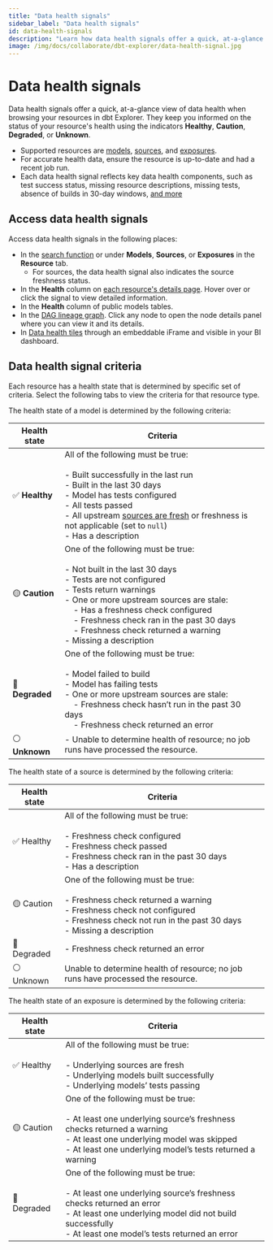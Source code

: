 ```yaml
---
title: "Data health signals"
sidebar_label: "Data health signals"
id: data-health-signals
description: "Learn how data health signals offer a quick, at-a-glance view of data health when browsing your resources in dbt Explorer."
image: /img/docs/collaborate/dbt-explorer/data-health-signal.jpg
---
```


# Data health signals <Lifecycle status="preview" />
Data health signals offer a quick, at-a-glance view of data health when browsing your resources in dbt Explorer. They keep you informed on the status of your resource's health using the indicators **Healthy**, **Caution**, **Degraded**, or **Unknown**.

- Supported resources are [models](/docs/build/models), [sources](/docs/build/sources), and [exposures](/docs/build/exposures).
- For accurate health data, ensure the resource is up-to-date and had a recent job run.
- Each data health signal reflects key data health components, such as test success status, missing resource descriptions, missing tests, absence of builds in 30-day windows, [and more](#data-health-signal-criteria)

<Lightbox src="/img/docs/collaborate/dbt-explorer/data-health-signal.jpg" width="55%" title="View data health signals for your models."/> 

## Access data health signals

Access data health signals in the following places:
- In the [search function](/docs/collaborate/explore-projects#search-resources) or under **Models**, **Sources**, or **Exposures** in the **Resource** tab.  
  - For sources, the data health signal also indicates the source freshness status.
- In the **Health** column on [each resource's details page](/docs/collaborate/explore-projects#view-resource-details). Hover over or click the signal to view detailed information.
- In the **Health** column of public models tables.
- In the [DAG lineage graph](/docs/collaborate/explore-projects#project-lineage). Click any node to open the node details panel where you can view it and its details.
- In [Data health tiles](/docs/collaborate/data-tile) through an embeddable iFrame and visible in your BI dashboard.

<Lightbox src="/img/docs/collaborate/dbt-explorer/data-health-signal.gif" width="95%" title="Access data health signals in multiple places in dbt Explorer."/> 

## Data health signal criteria

Each resource has a health state that is determined by specific set of criteria. Select the following tabs to view the criteria for that resource type.
<Tabs>
<TabItem value="models" label="Models">

The health state of a model is determined by the following criteria:
<!-- TODO: remove the 'tbd' lines in the table once meta 4025 is done -->
| **Health state** | **Criteria**   |
|-------------------|---------------|
| ✅ **Healthy**    | All of the following must be true:<br /><br /> - Built successfully in the last run<br />- Built in the last 30 days<br />- Model has tests configured<br />- All tests passed<br />- All upstream [sources are fresh](/docs/build/sources#source-data-freshness) or freshness is not applicable (set to `null`)<br />- Has a description |
| 🟡 **Caution**   | One of the following must be true: <br /><br />- Not built in the last 30 days<br />- Tests are not configured<br />- Tests return warnings<br />- One or more upstream sources are stale:<br />&nbsp;&nbsp;&nbsp;&nbsp;- Has a freshness check configured<br />&nbsp;&nbsp;&nbsp;&nbsp;- Freshness check ran in the past 30 days<br />&nbsp;&nbsp;&nbsp;&nbsp;- Freshness check returned a warning<br />- Missing a description |
| 🔴 **Degraded**  | One of the following must be true: <br /><br />- Model failed to build<br />- Model has failing tests<br />- One or more upstream sources are stale:<br />&nbsp;&nbsp;&nbsp;&nbsp;- Freshness check hasn’t run in the past 30 days<br />&nbsp;&nbsp;&nbsp;&nbsp;- Freshness check returned an error |
| ⚪ **Unknown**    | - Unable to determine health of resource; no job runs have processed the resource.         |

</TabItem>

<TabItem value="sources" label="Sources">

The health state of a source is determined by the following criteria:

| **Health state** | **Criteria**   |
|-------------------|---------------|
| ✅ Healthy	| All of the following must be true: <br /><br />- Freshness check configured<br />- Freshness check passed<br />- Freshness check ran in the past 30 days<br />- Has a description |
| 🟡 Caution	| One of the following must be true: <br /><br />- Freshness check returned a warning<br />- Freshness check not configured<br />- Freshness check not run in the past 30 days<br />- Missing a description |
| 🔴 Degraded	| - Freshness check returned an error |
| ⚪ Unknown	| Unable to determine health of resource; no job runs have processed the resource.     |

</TabItem>

<TabItem value="exposures" label="Exposures">

The health state of an exposure is determined by the following criteria:

| **Health state** | **Criteria**   |
|-------------------|---------------|
| ✅ Healthy	| All of the following must be true: <br /><br />- Underlying sources are fresh<br />- Underlying models built successfully<br />- Underlying models’ tests passing<br /><!-- - Freshness must be applicable <br /> - (TBD) Underlying models built in the last 30 days --> |
| 🟡 Caution	| One of the following must be true: <br /><br />- At least one underlying source’s freshness checks returned a warning<br />- At least one underlying model was skipped<br />- At least one underlying model’s tests returned a warning<br /><!-- - (TBD) At least one model not built in the last 30 days --> |   
| 🔴 Degraded	| One of the following must be true: <br /><br />- At least one underlying source’s freshness checks returned an error<br />- At least one underlying model did not build successfully<br />- At least one model’s tests returned an error |

</TabItem>

<!-- TODO: Add source collection health once META-3973/3971 are completed 
<TabItem value="source-collection" label="Source collection health">

The health state of a source collection is determined by the following criteria:

Functions as an aggregate of underlying sources

| **Health state** | **Criteria**   |
|-------------------|---------------|
| ✅ Healthy	| - All underlying sources have freshness checks configured OR<br />- All passed their freshness checks OR<br />- All freshness checks ran in the past 30 days OR<br /> - All sources have a description |
| 🟡 Caution	| - One or more sources lack freshness checks OR<br />- One or more freshness checks returned a warning OR<br />- One or more freshness checks not run in the past 30 days OR<br />- One or more sources missing a description |
| 🔴 Degraded	| - One or more underlying sources’ freshness checks returned error |

</TabItem>
-->

</Tabs>
